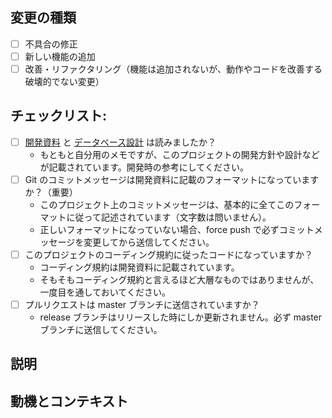 
## 変更の種類
<!-- このプルリクエストではどのような変更が行われますか？ 該当するすべてのボックスに「x」を入力してください。 -->
- [ ] 不具合の修正
- [ ] 新しい機能の追加
- [ ] 改善・リファクタリング（機能は追加されないが、動作やコードを改善する破壊的でない変更）

## チェックリスト:
<!-- 以下のすべての点に目を通し、該当するすべてのボックスに「x」を入力してください。 -->
- [ ] [開発資料](https://mango-garlic-eff.notion.site/KonomiTV-90f4b25555c14b9ba0cf5498e6feb1c3) と [データベース設計](https://mango-garlic-eff.notion.site/KonomiTV-544e02334c89420fa24804ec70f46b6d) は読みましたか？
  - もともと自分用のメモですが、このプロジェクトの開発方針や設計などが記載されています。開発時の参考にしてください。
- [ ] Git のコミットメッセージは開発資料に記載のフォーマットになっていますか？（重要）
  - このプロジェクト上のコミットメッセージは、基本的に全てこのフォーマットに従って記述されています（文字数は問いません）。
  - 正しいフォーマットになっていない場合、force push で必ずコミットメッセージを変更してから送信してください。
- [ ] このプロジェクトのコーディング規約に従ったコードになっていますか？
  - コーディング規約は開発資料に記載されています。
  - そもそもコーディング規約と言えるほど大層なものではありませんが、一度目を通しておいてください。
- [ ] プルリクエストは master ブランチに送信されていますか？
  - release ブランチはリリースした時にしか更新されません。必ず master ブランチに送信してください。

## 説明
<!-- このプルリクエストでの変更点を詳しく説明してください。 -->

## 動機とコンテキスト
<!-- この変更はなぜ必要ですか？どのような問題が解決されますか？ -->
<!-- この変更で未解決の Issue が修正される場合は、ここにリンクを貼ってください。 -->

